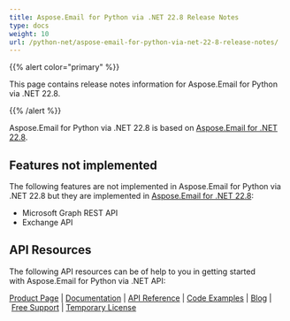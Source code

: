 ```yaml
---
title: Aspose.Email for Python via .NET 22.8 Release Notes
type: docs
weight: 10
url: /python-net/aspose-email-for-python-via-net-22-8-release-notes/
---
```


{{% alert color="primary" %}} 

This page contains release notes information for Aspose.Email for Python via .NET 22.8.

{{% /alert %}} 

Aspose.Email for Python via .NET 22.8 is based on [Aspose.Email for .NET 22.8](/email/net/aspose-email-for-net-22-8-release-notes/).
## **Features not implemented**
The following features are not implemented in Aspose.Email for Python via .NET 22.8 but they are implemented in [Aspose.Email for .NET 22.8](/email/net/aspose-email-for-net-22-8-release-notes/):

- Microsoft Graph REST API
- Exchange API


## **API Resources**
The following API resources can be of help to you in getting started with Aspose.Email for Python via .NET API:



[Product Page](https://products.aspose.com/email/python-net) | [Documentation](/email/python-net/home/) | [API Reference](https://apireference.aspose.com/email/net) | [Code Examples](https://github.com/aspose-email/aspose.email-python-dotnet) | [Blog](https://blog.aspose.com/category/email/) | [Free Support](https://forum.aspose.com/c/email/12) | [Temporary License](https://purchase.aspose.com/temporary-license)



